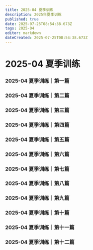 ```yaml
---
title: 2025-04 夏季训练
description: 2025年夏季训练
published: true
date: 2025-07-25T08:54:38.673Z
tags: 2025-04
editor: markdown
dateCreated: 2025-07-25T08:54:38.673Z
---
```


# 2025-04 夏季训练
### 2025-04 夏季训练｜第一篇
### 2025-04 夏季训练｜第二篇
### 2025-04 夏季训练｜第三篇
### 2025-04 夏季训练｜第四篇
### 2025-04 夏季训练｜第五篇
### 2025-04 夏季训练｜第六篇
### 2025-04 夏季训练｜第七篇
### 2025-04 夏季训练｜第八篇
### 2025-04 夏季训练｜第九篇
### 2025-04 夏季训练｜第十篇
### 2025-04 夏季训练｜第十一篇
### 2025-04 夏季训练｜第十二篇
<!-- Google tag (gtag.js) -->
<script async src="https://www.googletagmanager.com/gtag/js?id=G-1P8709Z16T"></script>
<script>
  window.dataLayer = window.dataLayer || [];
  function gtag(){dataLayer.push(arguments);}
  gtag('js', new Date());

  gtag('config', 'G-1P8709Z16T');
</script>